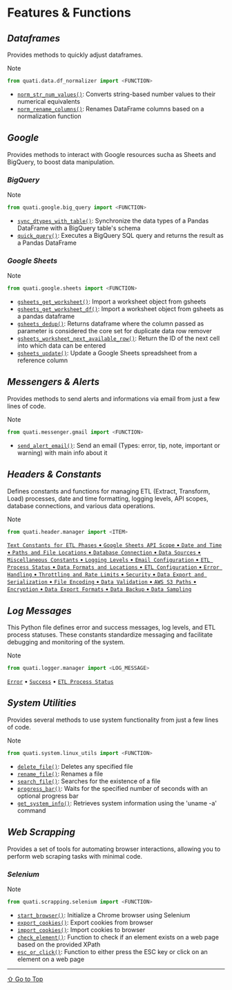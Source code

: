 # Features & Functions

## *Dataframes*
Provides methods to quickly adjust dataframes.

> [!NOTE]
> ```py
> from quati.data.df_normalizer import <FUNCTION>
> ```

- [`norm_str_num_values()`](data.md#norm_str_num_values): Converts string-based number values to their numerical equivalents
- [`norm_rename_columns()`](data.md#norm_rename_columns): Renames DataFrame columns based on a normalization function

## *Google*
Provides methods to interact with Google resources sucha as Sheets and BigQuery, to boost data manipulation.

### *BigQuery*

> [!NOTE]
> ```py
> from quati.google.big_query import <FUNCTION>
> ```

- [`sync_dtypes_with_table()`](google.md#sync_dtypes_with_bigquery_table): Synchronize the data types of a Pandas DataFrame with a BigQuery table's schema
- [`quick_query()`](google.md#quick_query): Executes a BigQuery SQL query and returns the result as a Pandas DataFrame

### *Google Sheets*

> [!NOTE]
> ```py
> from quati.google.sheets import <FUNCTION>
> ```

- [`gsheets_get_worksheet()`](google.md#gsheets_get_worksheet): Import a worksheet object from gsheets
- [`gsheets_get_worksheet_df()`](google.md#gsheets_get_worksheet_df): Import a worksheet object from gsheets as a pandas dataframe
- [`gsheets_dedup()`](google.md#gsheets_dedup): Returns dataframe where the column passed as parameter is considered the core set for duplicate data row remover
- [`gsheets_worksheet_next_available_row()`](google.md#gsheets_worksheet_next_available_row): Return the ID of the next cell into which data can be entered
- [`gsheets_update()`](google.md#gsheets_update): Update a Google Sheets spreadsheet from a reference column

## *Messengers & Alerts*
Provides methods to send alerts and informations via email from just a few lines of code.

> [!NOTE]
> ```py
> from quati.messenger.gmail import <FUNCTION>
> ```

- [`send_alert_email()`](messenger.md#send_alert_email): Send an email (Types: error, tip, note, important or warning) with main info about it

## *Headers & Constants*
Defines constants and functions for managing ETL (Extract, Transform, Load) processes, date and time formatting, logging levels, API scopes, database connections, and various data operations.

> [!NOTE]
> ```py
> from quati.header.manager import <ITEM>
> ```

[`Text Constants for ETL Phases` • `Google Sheets API Scope` • `Date and Time` • `Paths and File Locations` • `Database Connection` • `Data Sources` • `Miscellaneous Constants` • `Logging Levels` • `Email Configuration` • `ETL Process Status` • `Data Formats and Locations` • `ETL Configuration` • `Error Handling` • `Throttling and Rate Limits` • `Security` • `Data Export and Serialization` • `File Encoding` • `Data Validation` • `AWS S3 Paths` • `Encryption` • `Data Export Formats` • `Data Backup` • `Data Sampling`](header.md)

## *Log Messages*
This Python file defines error and success messages, log levels, and ETL process statuses. These constants standardize messaging and facilitate debugging and monitoring of the system.

> [!NOTE]
> ```py
> from quati.logger.manager import <LOG_MESSAGE>
> ```

[`Error`](logger.md#error) • [`Success`](logger.md#success) • [`ETL Process Status`](logger.md#etl-process-status)

## *System Utilities*
Provides several methods to use system functionality from just a few lines of code.

> [!NOTE]
> ```py
> from quati.system.linux_utils import <FUNCTION>
> ```

- [`delete_file()`](system.md#delete_file): Deletes any specified file
- [`rename_file()`](system.md#rename_file): Renames a file
- [`search_file()`](system.md#search_file): Searches for the existence of a file
- [`progress_bar()`](system.md#progress_bar): Waits for the specified number of seconds with an optional progress bar
- [`get_system_info()`](system.md#get_system_info): Retrieves system information using the 'uname -a' command

## *Web Scrapping*
Provides a set of tools for automating browser interactions, allowing you to perform web scraping tasks with minimal code.

### *Selenium*

> [!NOTE]
> ```py
> from quati.scrapping.selenium import <FUNCTION>
> ```

- [`start_browser()`](scrapping.md#start_browser): Initialize a Chrome browser using Selenium
- [`export_cookies()`](scrapping.md#export_cookies): Export cookies from browser
- [`import_cookies()`](scrapping.md#import_cookies): Import cookies to browser
- [`check_element()`](scrapping.md#check_element): Function to check if an element exists on a web page based on the provided XPath
- [`esc_or_click()`](scrapping.md#esc_or_click): Function to either press the ESC key or click on an element on a web page

<hr>

[⇧ Go to Top](#table-of-contents)